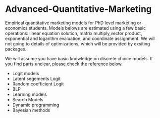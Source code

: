 # Advanced-Quantitative-Marketing
Empirical quantitative marketing models for PhD level marketing or economics students. Models belows are estimated using a few basic operations: linear equation solution, matrix multiply,vector product, exponential and logarithm evaluation, and coordinate assignment. We will not going to details of optimizations, which will be provided by exsiting packages.

We will assume you have basic knowledge on discrete choice models. If you find parts unclear, please check the reference below.

- Logit models
- Latent segements Logit
- Random coefficient Logit
- BLP
- Learning models
- Search Models
- Dynamic programming
- Bayesian methods
